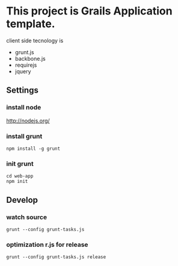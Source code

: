 # This project is Grails Application template.

client side tecnology is
* grunt.js
* backbone.js
* requirejs
* jquery

## Settings

### install node
http://nodejs.org/

### install grunt

    npm install -g grunt

### init grunt

    cd web-app
    npm init

## Develop

### watch source

    grunt --config grunt-tasks.js

### optimization r.js for release

    grunt --config grunt-tasks.js release
